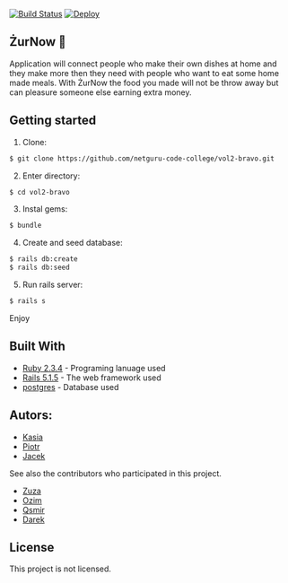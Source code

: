 [![Build Status](https://travis-ci.org/netguru-code-college/vol2-bravo.svg?branch=master)](https://travis-ci.org/netguru-code-college/vol2-bravo)
[![Deploy](https://www.herokucdn.com/deploy/button.png)](https://zurnow.herokuapp.com/)

## ŻurNow   :fork_and_knife:
Application will connect people who make their own dishes at home and they make more then they need with people who want to eat some home made meals.
With ŻurNow the food you made will not be throw away but can pleasure someone else earning extra money.

## Getting started
1. Clone:
```bash
$ git clone https://github.com/netguru-code-college/vol2-bravo.git
```

2. Enter directory:
```bash
$ cd vol2-bravo
```

3. Instal gems:
```bash
$ bundle
```

4. Create and seed database:
```bash
$ rails db:create
$ rails db:seed
```

5. Run rails server:
```bash
$ rails s
```

Enjoy

## Built With

* [Ruby 2.3.4](https://www.ruby-lang.org/en/documentation/) - Programing lanuage used
* [Rails 5.1.5](http://guides.rubyonrails.org) - The web framework used
* [postgres](https://www.postgresql.org/docs/) - Database used

## Autors:
* [Kasia](https://github.com/konikowska)
* [Piotr](https://github.com/flissek)
* [Jacek](https://github.com/Jacaa)

See also the contributors who participated in this project.
* [Zuza](https://github.com/zuzannast)
* [Ozim](https://github.com/ozimeu)
* [Qsmir](  https://github.com/Qsmir)
* [Darek](https://github.com/DariuszMusielak)

## License

This project is not licensed.
